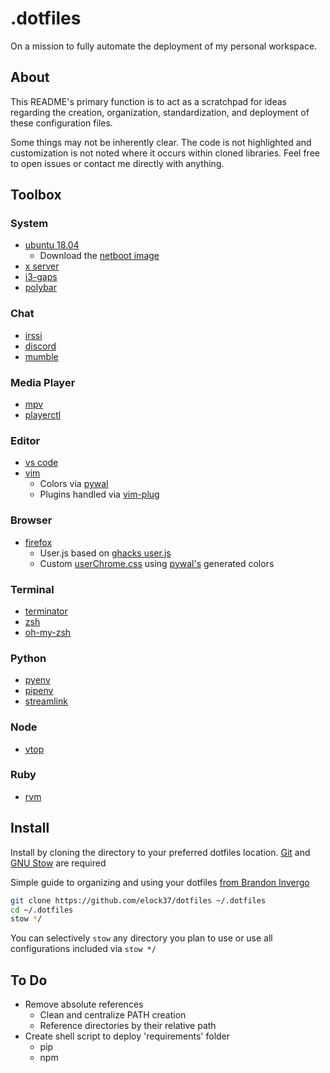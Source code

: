 # .dotfiles

On a mission to fully automate the deployment of my personal workspace.

## About

This README's primary function is to act as a scratchpad for ideas regarding the creation, organization, standardization, and deployment of these configuration files.

Some things may not be inherently clear. The code is not highlighted and customization is not noted where it occurs within cloned libraries. Feel free to open issues or contact me directly with anything.

## Toolbox

### System

* [ubuntu 18.04](https://www.ubuntu.com)
  * Download the [netboot image](http://cdimage.ubuntu.com/netboot/)
* [x server](https://www.x.org/wiki/XServer/)
* [i3-gaps](https://github.com/Airblader/i3)
* [polybar](https://github.com/jaagr/polybar)

### Chat

* [irssi](https://github.com/irssi/irssi)
* [discord](https://discordapp.com/)
* [mumble](https://wiki.mumble.info/wiki/Main_Page)

### Media Player

* [mpv](https://github.com/mpv-player/mpv)
* [playerctl](https://github.com/acrisci/playerctl)

### Editor

* [vs code](https://code.visualstudio.com/docs/setup/linux)
* [vim](https://www.vim.org)
  * Colors via [pywal](https://github.com/dylanaraps/pywal/wiki/Customization#vim)
  * Plugins handled via [vim-plug](https://github.com/junegunn/vim-plug)

### Browser

* [firefox](https://www.mozilla.org)
  * User.js based on [ghacks user.js](https://github.com/ghacksuserjs/ghacks-user.js)
  * Custom [userChrome.css](http://kb.mozillazine.org/index.php?title=UserChrome.css) using [pywal's](https://github.com/dylanaraps/pywal) generated colors

### Terminal

* [terminator](https://en.wikipedia.org/wiki/Terminator_(terminal_emulator))
* [zsh](https://www.zsh.org/)
* [oh-my-zsh](https://github.com/robbyrussell/oh-my-zsh)

### Python

* [pyenv](https://github.com/pyenv/pyenv)
* [pipenv](https://github.com/pypa/pipenv)
* [streamlink](https://github.com/streamlink/streamlink)

### Node 

* [vtop](https://github.com/MrRio/vtop)

### Ruby
* [rvm](https://rvm.io/)

## Install

Install by  cloning the directory to your preferred dotfiles location. [Git](https://git-scm.org) and [GNU Stow](https://www.gnu.org/software/stow/) are required

Simple guide to organizing and using your dotfiles [from Brandon Invergo](http://brandon.invergo.net/news/2012-05-26-using-gnu-stow-to-manage-your-dotfiles.html)

```bash
git clone https://github.com/elock37/dotfiles ~/.dotfiles
cd ~/.dotfiles
stow */
```

You can selectively `stow` any directory you plan to use or use all configurations included via `stow */`

## To Do

* Remove absolute references
  * Clean and centralize PATH creation
  * Reference directories by their relative path
* Create shell script to deploy 'requirements' folder
  * pip
  * npm
